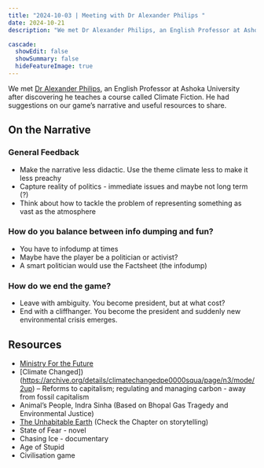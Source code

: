 ```yaml
---
title: "2024-10-03 | Meeting with Dr Alexander Philips "
date: 2024-10-21
description: "We met Dr Alexander Philips, an English Professor at Ashoka University after discovering he teaches a course called Climate Fiction. He had suggestions on our game’s narrative and useful resources to share."

cascade:
  showEdit: false
  showSummary: false
  hideFeatureImage: true
---
```

We met [Dr Alexander Philips](https://www.ashoka.edu.in/profile/alexander-phillips/), an English Professor at Ashoka University after discovering he teaches a course called Climate Fiction. He had suggestions on our game’s narrative and useful resources to share.
## On the Narrative
### General Feedback
- Make the narrative less didactic. Use the theme climate less to make it less preachy
- Capture reality of politics - immediate issues and maybe not long term (?)
- Think about how to tackle the problem of representing something as vast as the atmosphere
### How do you balance between info dumping and fun?
- You have to infodump at times
- Maybe have the player be a politician or activist?
- A smart politician would use the Factsheet (the infodump)
### How do we end the game?
- Leave with ambiguity. You become president, but at what cost? 
- End with a cliffhanger. You become the president and suddenly new environmental crisis emerges.
## Resources
- [Ministry For the Future](https://en.wikipedia.org/wiki/The_Ministry_for_the_Future) 
- [Climate Changed])(https://archive.org/details/climatechangedpe0000squa/page/n3/mode/2up) – Reforms to capitalism; regulating and managing carbon - away from fossil capitalism 
- Animal’s People, Indra Sinha (Based on Bhopal Gas Tragedy and Environmental Justice)
- [The Unhabitable Earth](https://www.crisrieder.org/thejourney/wp-content/uploads/2019/05/The-Uninhabitable-Earth-David-Wallace-Wells.pdf) (Check the Chapter on storytelling)
- State of Fear - novel 
- Chasing Ice - documentary
- Age of Stupid
- Civilisation game
